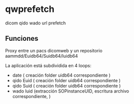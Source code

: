 # qwprefetch
dicom qido wado url prefetch



## Funciones

Proxy entre un pacs dicomweb y un repositorio aammdd/Euidb64/Suidb64/Iuidb64

La aplicación está subdividida en 4 loops:

- date ( creación folder uidb64 correspondiente )
- qido Euid ( creación folder uidb64 correspondiente )
- qido Suid ( creación folder uidb64 correspondiente )
- wado Iuid (extracción SOPinstanceUID, escritura archivo correspondiente, )
